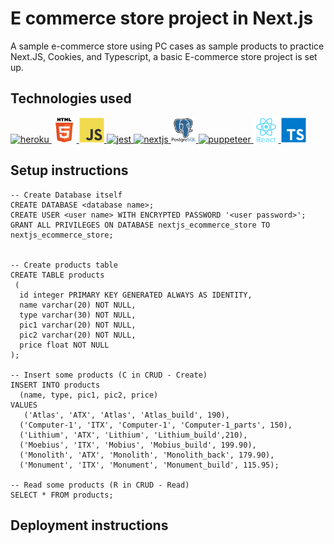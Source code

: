 # E commerce store project in Next.js

A sample e-commerce store using PC cases as sample products to practice Next.JS, Cookies, and Typescript, a basic E-commerce store project is set up.

## Technologies used
<p align="left"><a href="https://heroku.com" target="_blank" rel="noreferrer"> <img src="https://www.vectorlogo.zone/logos/heroku/heroku-icon.svg" alt="heroku" width="40" height="40"/> </a> <a href="https://www.w3.org/html/" target="_blank" rel="noreferrer"> <img src="https://raw.githubusercontent.com/devicons/devicon/master/icons/html5/html5-original-wordmark.svg" alt="html5" width="40" height="40"/> </a> <a href="https://developer.mozilla.org/en-US/docs/Web/JavaScript" target="_blank" rel="noreferrer"> <img src="https://raw.githubusercontent.com/devicons/devicon/master/icons/javascript/javascript-original.svg" alt="javascript" width="40" height="40"/> </a> <a href="https://jestjs.io" target="_blank" rel="noreferrer"> <img src="https://www.vectorlogo.zone/logos/jestjsio/jestjsio-icon.svg" alt="jest" width="40" height="40"/> </a> <a href="https://nextjs.org/" target="_blank" rel="noreferrer"> <img src="https://cdn.worldvectorlogo.com/logos/nextjs-2.svg" alt="nextjs" width="40" height="40"/> </a> <a href="https://www.postgresql.org" target="_blank" rel="noreferrer"> <img src="https://raw.githubusercontent.com/devicons/devicon/master/icons/postgresql/postgresql-original-wordmark.svg" alt="postgresql" width="40" height="40"/> </a> <a href="https://github.com/puppeteer/puppeteer" target="_blank" rel="noreferrer"> <img src="https://www.vectorlogo.zone/logos/pptrdev/pptrdev-official.svg" alt="puppeteer" width="40" height="40"/> </a> <a href="https://reactjs.org/" target="_blank" rel="noreferrer"> <img src="https://raw.githubusercontent.com/devicons/devicon/master/icons/react/react-original-wordmark.svg" alt="react" width="40" height="40"/> </a> <a href="https://www.typescriptlang.org/" target="_blank" rel="noreferrer"> <img src="https://raw.githubusercontent.com/devicons/devicon/master/icons/typescript/typescript-original.svg" alt="typescript" width="40" height="40"/> </a> </p>


## Setup instructions

```
-- Create Database itself
CREATE DATABASE <database name>;
CREATE USER <user name> WITH ENCRYPTED PASSWORD '<user password>';
GRANT ALL PRIVILEGES ON DATABASE nextjs_ecommerce_store TO nextjs_ecommerce_store;


-- Create products table
CREATE TABLE products
 (
  id integer PRIMARY KEY GENERATED ALWAYS AS IDENTITY,
  name varchar(20) NOT NULL,
  type varchar(30) NOT NULL,
  pic1 varchar(20) NOT NULL,
  pic2 varchar(20) NOT NULL,
  price float NOT NULL
);

-- Insert some products (C in CRUD - Create)
INSERT INTO products
  (name, type, pic1, pic2, price)
VALUES
   ('Atlas', 'ATX', 'Atlas', 'Atlas_build', 190),
  ('Computer-1', 'ITX', 'Computer-1', 'Computer-1_parts', 150),
  ('Lithium', 'ATX', 'Lithium', 'Lithium_build',210),
  ('Moebius', 'ITX', 'Mobius', 'Mobius_build', 199.90),
  ('Monolith', 'ATX', 'Monolith', 'Monolith_back', 179.90),
  ('Monument', 'ITX', 'Monument', 'Monument_build', 115.95);

-- Read some products (R in CRUD - Read)
SELECT * FROM products;
```

## Deployment instructions


